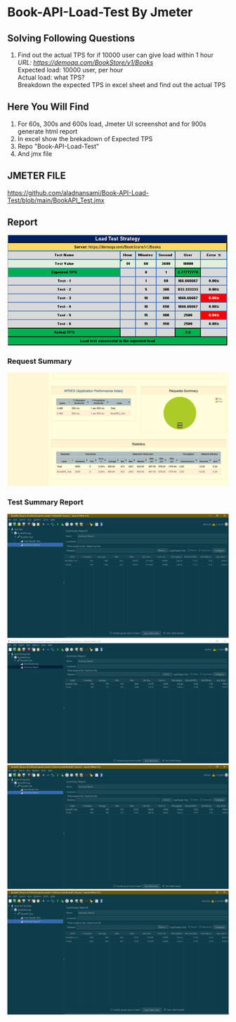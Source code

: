 # Book-API-Load-Test By Jmeter
## Solving Following Questions
1. Find out the actual TPS for if 10000 user can give load within 1 hour <br>
<i>URL: https://demoqa.com/BookStore/v1/Books</i><br>
Expected load: 10000 user,  per hour <br>
Actual load: what TPS?<br>
Breakdown the expected TPS in excel sheet and find out the actual TPS

## Here You Will Find
1. For 60s, 300s and 600s load,  Jmeter UI screenshot and for 900s generate html report <br>
2. In excel show the brekadown of Expected TPS<br>
3. Repo "Book-API-Load-Test"
4. And jmx file

## JMETER FILE
https://github.com/aladnansami/Book-API-Load-Test/blob/main/BookAPI_Test.jmx

## Report
<img src="https://github.com/aladnansami/Book-API-Load-Test/blob/main/Report%20Image/LoadTest.png">

###  Request Summary
<img src="https://github.com/aladnansami/Book-API-Load-Test/blob/main/Report%20Image/RequestSummery.png">

###  Test Summary Report
<img src="https://github.com/aladnansami/Book-API-Load-Test/blob/main/Report%20Image/167userReport_01.png"> <br>
<img src="https://github.com/aladnansami/Book-API-Load-Test/blob/main/Report%20Image/300sec833userReport.png"> <br>
<img src="https://github.com/aladnansami/Book-API-Load-Test/blob/main/Report%20Image/600sec1667userReport.png"> <br>
<img src="https://github.com/aladnansami/Book-API-Load-Test/blob/main/Report%20Image/650sec1667userReport.png"> <br>
